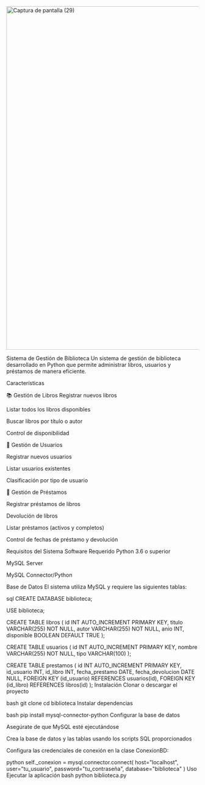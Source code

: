 <img width="1600" height="900" alt="Captura de pantalla (29)" src="https://github.com/user-attachments/assets/52975033-30d2-42ab-9b60-2f75d108fa4e" />

 
Sistema de Gestión de Biblioteca
Un sistema de gestión de biblioteca desarrollado en Python que permite administrar libros, usuarios y préstamos de manera eficiente.

Características

📚 Gestión de Libros
Registrar nuevos libros

Listar todos los libros disponibles

Buscar libros por título o autor

Control de disponibilidad

👥 Gestión de Usuarios

Registrar nuevos usuarios

Listar usuarios existentes

Clasificación por tipo de usuario

🔄 Gestión de Préstamos

Registrar préstamos de libros

Devolución de libros

Listar préstamos (activos y completos)

Control de fechas de préstamo y devolución

Requisitos del Sistema
Software Requerido
Python 3.6 o superior

MySQL Server

MySQL Connector/Python

Base de Datos
El sistema utiliza MySQL y requiere las siguientes tablas:

sql
CREATE DATABASE biblioteca;

USE biblioteca;

CREATE TABLE libros (
    id INT AUTO_INCREMENT PRIMARY KEY,
    titulo VARCHAR(255) NOT NULL,
    autor VARCHAR(255) NOT NULL,
    anio INT,
    disponible BOOLEAN DEFAULT TRUE
);

CREATE TABLE usuarios (
    id INT AUTO_INCREMENT PRIMARY KEY,
    nombre VARCHAR(255) NOT NULL,
    tipo VARCHAR(100)
);

CREATE TABLE prestamos (
    id INT AUTO_INCREMENT PRIMARY KEY,
    id_usuario INT,
    id_libro INT,
    fecha_prestamo DATE,
    fecha_devolucion DATE NULL,
    FOREIGN KEY (id_usuario) REFERENCES usuarios(id),
    FOREIGN KEY (id_libro) REFERENCES libros(id)
);
Instalación
Clonar o descargar el proyecto

bash
git clone <url-del-repositorio>
cd biblioteca
Instalar dependencias

bash
pip install mysql-connector-python
Configurar la base de datos

Asegúrate de que MySQL esté ejecutándose

Crea la base de datos y las tablas usando los scripts SQL proporcionados

Configura las credenciales de conexión en la clase ConexionBD:

python
self._conexion = mysql.connector.connect(
    host="localhost",
    user="tu_usuario",
    password="tu_contraseña",
    database="biblioteca"
)
Uso
Ejecutar la aplicación
bash
python biblioteca.py

